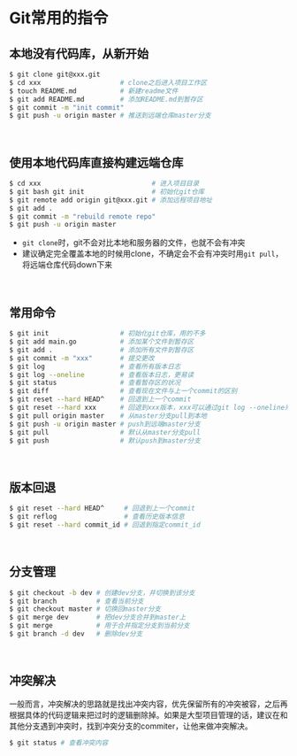 # **Git常用的指令**

## **本地没有代码库，从新开始**

```bash
$ git clone git@xxx.git
$ cd xxx                    # clone之后进入项目工作区
$ touch README.md           # 新建readme文件
$ git add README.md         # 添加README.md到暂存区
$ git commit -m "init commit"
$ git push -u origin master # 推送到远端仓库master分支
```

<br>

## **使用本地代码库直接构建远端仓库**

```bash
$ cd xxx                            # 进入项目目录
$ git bash git init                 # 初始化git仓库
$ git remote add origin git@xxx.git # 添加远程项目地址
$ git add .
$ git commit -m "rebuild remote repo"
$ git push -u origin master
```

* `git clone`时，git不会对比本地和服务器的文件，也就不会有冲突
* 建议确定完全覆盖本地的时候用clone，不确定会不会有冲突时用`git pull`，将远端仓库代码down下来

<br>

## **常用命令**

```bash
$ git init                  # 初始化git仓库，用的不多
$ git add main.go           # 添加某个文件到暂存区
$ git add .                 # 添加所有文件到暂存区
$ git commit -m "xxx"       # 提交更改
$ git log                   # 查看所有版本日志
$ git log --oneline         # 查看版本日志，更易读
$ git status                # 查看暂存区的状况
$ git diff                  # 查看现在文件与上一个commit的区别
$ git reset --hard HEAD^    # 回退到上一个commit
$ git reset --hard xxx      # 回退到xxx版本，xxx可以通过git log --oneline来看
$ git pull origin master    # 从master分支pull到本地
$ git push -u origin master # push到远端master分支
$ git pull                  # 默认从master分支pull
$ git push                  # 默认push到master分支
```

<br>

## **版本回退**

```bash
$ git reset --hard HEAD^     # 回退到上一个commit
$ git reflog                 # 查看历史版本信息
$ git reset --hard commit_id # 回退到指定commit_id
```

<br>

## **分支管理**

```bash
$ git checkout -b dev # 创建dev分支，并切换到该分支
$ git branch          # 查看当前分支
$ git checkout master # 切换回master分支
$ git merge dev       # 把dev分支合并到master上
$ git merge           # 用于合并指定分支到当前分支
$ git branch -d dev   # 删除dev分支
```

<br>

## **冲突解决**

一般而言，冲突解决的思路就是找出冲突内容，优先保留所有的冲突被容，之后再根据具体的代码逻辑来把过时的逻辑删除掉。如果是大型项目管理的话，建议在和其他分支遇到冲突时，找到冲突分支的commiter，让他来做冲突解决。

```bash
$ git status # 查看冲突内容
```

<br>
